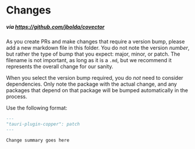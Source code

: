 # Changes
##### via https://github.com/jbolda/covector

As you create PRs and make changes that require a version bump, please add a new markdown file in this folder. You do not note the version *number*, but rather the type of bump that you expect: major, minor, or patch. The filename is not important, as long as it is a `.md`, but we recommend it represents the overall change for our sanity.

When you select the version bump required, you do *not* need to consider dependencies. Only note the package with the actual change, and any packages that depend on that package will be bumped automatically in the process.

Use the following format:
```md
---
"tauri-plugin-copper": patch
---

Change summary goes here

```
